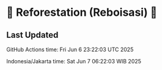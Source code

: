 
# 🌳 Reforestation (Reboisasi) 🌲

## Last Updated

GitHub Actions time: Fri Jun  6 23:22:03 UTC 2025

Indonesia/Jakarta time: Sat Jun  7 06:22:03 WIB 2025
